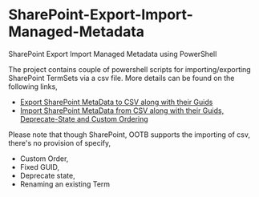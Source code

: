 # SharePoint-Export-Import-Managed-Metadata
SharePoint Export Import Managed Metadata using PowerShell


The project contains couple of powershell scripts for importing/exporting SharePoint TermSets via a csv file. More details can be found on the following links,

* [Export SharePoint MetaData to CSV along with their Guids](https://realmpksharepoint.wordpress.com/2015/06/19/export-sharepoint-metadata-to-csv-along-with-their-guids/)
* [Import SharePoint MetaData from CSV along with their Guids, Deprecate-State and Custom Ordering](https://realmpksharepoint.wordpress.com/2015/09/23/import-sharepoint-metadata-from-csv-along-with-their-guids-deprecate-state-and-custom-ordering/)

Please note that though SharePoint, OOTB supports the importing of csv, there's no provision of specify,
* Custom Order,
* Fixed GUID,
* Deprecate state,
* Renaming an existing Term
